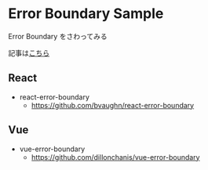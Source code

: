 # Error Boundary Sample
Error Boundary をさわってみる

記事は[こちら](https://zenn.dev/taka_shino/articles/eccce2ee48e17f)

## React
- react-error-boundary
    - https://github.com/bvaughn/react-error-boundary

## Vue
- vue-error-boundary
    - https://github.com/dillonchanis/vue-error-boundary
